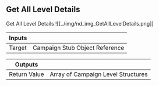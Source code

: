 ## Get All Level Details
Get All Level Details
![[../img/nd_img_GetAllLevelDetails.png]]

|Inputs||
|--|--|
| Target | Campaign Stub Object Reference |

|Outputs||
|--|--|
| Return Value | Array of Campaign Level Structures |
